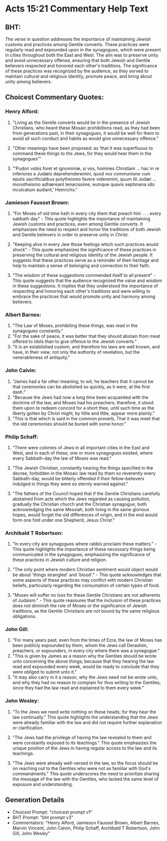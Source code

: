 # Acts 15:21 Commentary Help Text

## BHT:
The verse in question addresses the importance of maintaining Jewish customs and practices among Gentile converts. These practices were regularly read and expounded upon in the synagogues, which were present in cities throughout both the East and West. The aim was to preserve unity and avoid unnecessary offense, ensuring that both Jewish and Gentile believers respected and honored each other's traditions. The significance of these practices was recognized by the audience, as they served to maintain cultural and religious identity, promote peace, and bring about unity among believers.

## Choicest Commentary Quotes:
### Henry Alford:
1. "Living as the Gentile converts would be in the presence of Jewish Christians, who heard these Mosaic prohibitions read, as they had been from generations past, in their synagogues, it would be well for them to avoid all such conduct and habits as would give unnecessary offence."

2. "Other meanings have been proposed: as ‘that it was superfluous to command these things to the Jews, for they would hear them in the synagogues’"

3. "‘Pudori vobis foret et ignominiæ, si vos, homines Christiani … hac in re inferiores a Judæis deprehenderemini, quod vos communione cum epulis sacrificialibus polytheismo favere videremini, quum illi Judæi … monotheismo adhæreant tenacissime, eumque quavis septimana sibi inculcatum audiant,’ Heinrichs."

### Jamieson Fausset Brown:
1. "For Moses of old time hath in every city them that preach him . . . every sabbath day" - This quote highlights the importance of maintaining Jewish customs and practices, even among Gentile converts. It emphasizes the need to respect and honor the traditions of both Jewish and Gentile believers in order to preserve unity in Christ.

2. "Keeping alive in every Jew those feelings which such practices would shock" - This quote emphasizes the significance of these practices in preserving the cultural and religious identity of the Jewish people. It suggests that these practices serve as a reminder of their heritage and help to maintain a sense of belonging and connection to their faith.

3. "The wisdom of these suggestions commended itself to all present" - This quote suggests that the audience recognized the value and wisdom in these suggestions. It implies that they understood the importance of respecting and honoring each other's traditions and were willing to embrace the practices that would promote unity and harmony among believers.

### Albert Barnes:
1. "The Law of Moses, prohibiting these things, was read in the synagogues constantly."
2. "For the sake of peace, it was better that they should abstain from meat offered to idols than to give offence to the Jewish converts."
3. "It is an established custom, and therefore his laws are well known, and have, in their view, not only the authority of revelation, but the venerableness of antiquity."

### John Calvin:
1. "James had a far other meaning; to wit, he teachers that it cannot be that ceremonies can be abolished so quickly, as it were, at the first dash."
2. "Because the Jews had now a long time been acquainted with the doctrine of the law, and Moses had his preachers; therefore, it stood them upon to redeem concord for a short thee, until such time as the liberty gotten by Christ might, by little and little, appear more plainly."
3. "This is that which is said in the common proverb, That it was meet that the old ceremonies should be buried with some honor."

### Philip Schaff:
1. "There were colonies of Jews in all important cities in the East and West, and in each of these, one or more synagogues existed, where every Sabbath-day the law of Moses was read." 

2. "The Jewish Christian, constantly hearing the things specified in the decree, forbidden in the Mosaic law read by them so reverently every Sabbath-day, would be bitterly offended if their fellow-believers indulged in things they were so sternly warned against." 

3. "The fathers of the Council hoped that if the Gentile Christians carefully abstained from acts which the Jews regarded as causing pollution, gradually the Christian church and the Christian synagogue, both acknowledging the same Messiah, both living in the same glorious hopes, would forget the old differences of origin, and in the end would form one fold under one Shepherd, Jesus Christ."

### Archibald T Robertson:
1. "In every city are synagogues where rabbis proclaim these matters." - This quote highlights the importance of these necessary things being communicated in the synagogues, emphasizing the significance of these practices in Jewish culture and religion.

2. "The only point where modern Christian sentiment would object would be about 'things strangled' and 'blood'." - This quote acknowledges that some aspects of these practices may conflict with modern Christian beliefs, particularly regarding the consumption of certain types of food.

3. "Moses will suffer no loss for these Gentile Christians are not adherents of Judaism." - This quote reassures that the inclusion of these practices does not diminish the role of Moses or the significance of Jewish traditions, as the Gentile Christians are not bound by the same religious obligations.

### John Gill:
1. "For many years past, even from the times of Ezra, the law of Moses has been publicly expounded by them, whom the Jews call Derashim, preachers, or expounders, in every city where there was a synagogue."
2. "This is given by James as a reason why the Gentiles should be wrote unto concerning the above things; because that they hearing the law read and expounded every week, would be ready to conclude that they were obliged to submit unto it."
3. "It may also carry in it a reason, why the Jews need not be wrote unto, and why they had no reason to complain for thus writing to the Gentiles; since they had the law read and explained to them every week."

### John Wesley:
1. "To the Jews we need write nothing on these heads; for they hear the law continually." This quote highlights the understanding that the Jews were already familiar with the law and did not require further explanation or clarification.

2. "The Jews had the privilege of having the law revealed to them and were constantly exposed to its teachings." This quote emphasizes the unique position of the Jews in having regular access to the law and its teachings.

3. "The Jews were already well-versed in the law, so the focus should be on reaching out to the Gentiles who were not as familiar with God's commandments." This quote underscores the need to prioritize sharing the message of the law with the Gentiles, who lacked the same level of exposure and understanding.


## Generation Details
- Choicest Prompt: "choicest prompt v1"
- BHT Prompt: "bht prompt v3"
- Commentators: "Henry Alford, Jamieson Fausset Brown, Albert Barnes, Marvin Vincent, John Calvin, Philip Schaff, Archibald T Robertson, John Gill, John Wesley"
